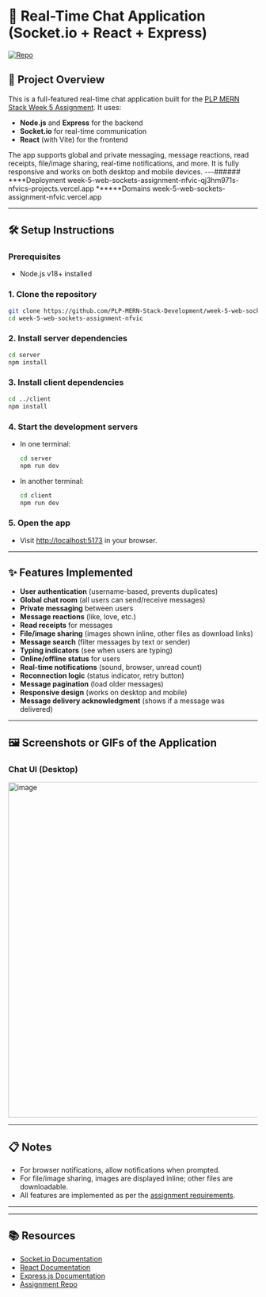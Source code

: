 # 🔄 Real-Time Chat Application (Socket.io + React + Express)

[![Repo](https://img.shields.io/badge/GitHub-Repo-blue?logo=github)](https://github.com/PLP-MERN-Stack-Development/week-5-web-sockets-assignment-nfvic)

## 🚀 Project Overview

This is a full-featured real-time chat application built for the [PLP MERN Stack Week 5 Assignment](https://github.com/PLP-MERN-Stack-Development/week-5-web-sockets-assignment-nfvic.git).
It uses:
- **Node.js** and **Express** for the backend
- **Socket.io** for real-time communication
- **React** (with Vite) for the frontend

The app supports global and private messaging, message reactions, read receipts, file/image sharing, real-time notifications, and more. It is fully responsive and works on both desktop and mobile devices.
---######
****Deployment
week-5-web-sockets-assignment-nfvic-qj3hm971s-nfvics-projects.vercel.app
******Domains
week-5-web-sockets-assignment-nfvic.vercel.app

---

## 🛠️ Setup Instructions

### Prerequisites
- Node.js v18+ installed

### 1. Clone the repository
```sh
git clone https://github.com/PLP-MERN-Stack-Development/week-5-web-sockets-assignment-nfvic.git
cd week-5-web-sockets-assignment-nfvic
```

### 2. Install server dependencies
```sh
cd server
npm install
```

### 3. Install client dependencies
```sh
cd ../client
npm install
```

### 4. Start the development servers
- In one terminal:
  ```sh
  cd server
  npm run dev
  ```
- In another terminal:
  ```sh
  cd client
  npm run dev
  ```

### 5. Open the app
- Visit [http://localhost:5173](http://localhost:5173) in your browser.

---

## ✨ Features Implemented

- **User authentication** (username-based, prevents duplicates)
- **Global chat room** (all users can send/receive messages)
- **Private messaging** between users
- **Message reactions** (like, love, etc.)
- **Read receipts** for messages
- **File/image sharing** (images shown inline, other files as download links)
- **Message search** (filter messages by text or sender)
- **Typing indicators** (see when users are typing)
- **Online/offline status** for users
- **Real-time notifications** (sound, browser, unread count)
- **Reconnection logic** (status indicator, retry button)
- **Message pagination** (load older messages)
- **Responsive design** (works on desktop and mobile)
- **Message delivery acknowledgment** (shows if a message was delivered)

---

## 🖼️ Screenshots or GIFs of the Application


### Chat UI (Desktop)
<img width="1366" height="678" alt="image" src="https://github.com/user-attachments/assets/493a681d-5827-4b12-9210-d501f503036f" />




---



## 📋 Notes

- For browser notifications, allow notifications when prompted.
- For file/image sharing, images are displayed inline; other files are downloadable.
- All features are implemented as per the [assignment requirements](./Week5-Assignment.md).

---

---

## 📚 Resources

- [Socket.io Documentation](https://socket.io/docs/)
- [React Documentation](https://react.dev/)
- [Express.js Documentation](https://expressjs.com/)
- [Assignment Repo](https://github.com/PLP-MERN-Stack-Development/week-5-web-sockets-assignment-nfvic.git) 
